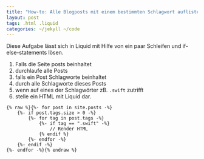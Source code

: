 ```yaml
---
title: "How-to: Alle Blogposts mit einem bestimmten Schlagwort auflisten"
layout: post
tags: .html .liquid
categories: ~/jekyll ~/code
---
```


Diese Aufgabe lässt sich in Liquid mit Hilfe von ein paar Schleifen und if-else-statements lösen.

1. Falls die Seite posts beinhaltet
2. durchlaufe alle Posts
3. falls ein Post Schlagworte beinhaltet
4. durch alle Schlagworte dieses Posts
5. wenn auf eines der Schlagwörter zB. `.swift` zutrifft
6. stelle ein HTML mit Liquid dar.

```liquid
{% raw %}{%- for post in site.posts -%}
    {%- if post.tags.size > 0 -%}
        {%- for tag in post.tags -%}
            {%- if tag == ".swift" -%}
                // Render HTML
            {% endif %}
        {%- endfor -%}
    {%- endif -%}
{%- endfor -%}{% endraw %}
```
